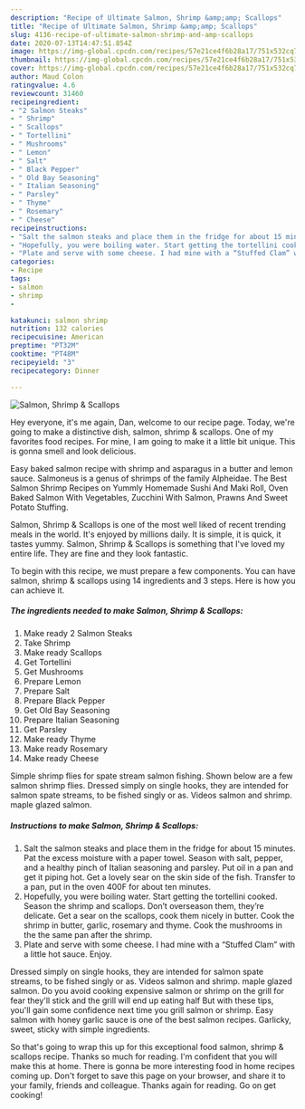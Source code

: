 ```yaml
---
description: "Recipe of Ultimate Salmon, Shrimp &amp;amp; Scallops"
title: "Recipe of Ultimate Salmon, Shrimp &amp;amp; Scallops"
slug: 4136-recipe-of-ultimate-salmon-shrimp-and-amp-scallops
date: 2020-07-13T14:47:51.854Z
image: https://img-global.cpcdn.com/recipes/57e21ce4f6b28a17/751x532cq70/salmon-shrimp-scallops-recipe-main-photo.jpg
thumbnail: https://img-global.cpcdn.com/recipes/57e21ce4f6b28a17/751x532cq70/salmon-shrimp-scallops-recipe-main-photo.jpg
cover: https://img-global.cpcdn.com/recipes/57e21ce4f6b28a17/751x532cq70/salmon-shrimp-scallops-recipe-main-photo.jpg
author: Maud Colon
ratingvalue: 4.6
reviewcount: 31460
recipeingredient:
- "2 Salmon Steaks"
- " Shrimp"
- " Scallops"
- " Tortellini"
- " Mushrooms"
- " Lemon"
- " Salt"
- " Black Pepper"
- " Old Bay Seasoning"
- " Italian Seasoning"
- " Parsley"
- " Thyme"
- " Rosemary"
- " Cheese"
recipeinstructions:
- "Salt the salmon steaks and place them in the fridge for about 15 minutes. Pat the excess moisture with a paper towel. Season with salt, pepper, and a healthy pinch of Italian seasoning and parsley. Put oil in a pan and get it piping hot. Get a lovely sear on the skin side of the fish. Transfer to a pan, put in the oven 400F for about ten minutes."
- "Hopefully, you were boiling water. Start getting the tortellini cooked. Season the shrimp and scallops. Don’t overseason them, they’re delicate. Get a sear on the scallops, cook them nicely in butter. Cook the shrimp in butter, garlic, rosemary and thyme. Cook the mushrooms in the the same pan after the shrimp."
- "Plate and serve with some cheese. I had mine with a “Stuffed Clam” with a little hot sauce. Enjoy."
categories:
- Recipe
tags:
- salmon
- shrimp
- 

katakunci: salmon shrimp  
nutrition: 132 calories
recipecuisine: American
preptime: "PT32M"
cooktime: "PT48M"
recipeyield: "3"
recipecategory: Dinner

---
```



![Salmon, Shrimp &amp; Scallops](https://img-global.cpcdn.com/recipes/57e21ce4f6b28a17/751x532cq70/salmon-shrimp-scallops-recipe-main-photo.jpg)

Hey everyone, it's me again, Dan, welcome to our recipe page. Today, we're going to make a distinctive dish, salmon, shrimp &amp; scallops. One of my favorites food recipes. For mine, I am going to make it a little bit unique. This is gonna smell and look delicious.

Easy baked salmon recipe with shrimp and asparagus in a butter and lemon sauce. Salmoneus is a genus of shrimps of the family Alpheidae. The Best Salmon Shrimp Recipes on Yummly Homemade Sushi And Maki Roll, Oven Baked Salmon With Vegetables, Zucchini With Salmon, Prawns And Sweet Potato Stuffing.

Salmon, Shrimp &amp; Scallops is one of the most well liked of recent trending meals in the world. It's enjoyed by millions daily. It is simple, it is quick, it tastes yummy. Salmon, Shrimp &amp; Scallops is something that I've loved my entire life. They are fine and they look fantastic.


To begin with this recipe, we must prepare a few components. You can have salmon, shrimp &amp; scallops using 14 ingredients and 3 steps. Here is how you can achieve it.

<!--inarticleads1-->

##### The ingredients needed to make Salmon, Shrimp &amp; Scallops:

1. Make ready 2 Salmon Steaks
1. Take  Shrimp
1. Make ready  Scallops
1. Get  Tortellini
1. Get  Mushrooms
1. Prepare  Lemon
1. Prepare  Salt
1. Prepare  Black Pepper
1. Get  Old Bay Seasoning
1. Prepare  Italian Seasoning
1. Get  Parsley
1. Make ready  Thyme
1. Make ready  Rosemary
1. Make ready  Cheese


Simple shrimp flies for spate stream salmon fishing. Shown below are a few salmon shrimp flies. Dressed simply on single hooks, they are intended for salmon spate streams, to be fished singly or as. Videos salmon and shrimp. maple glazed salmon. 

<!--inarticleads2-->

##### Instructions to make Salmon, Shrimp &amp; Scallops:

1. Salt the salmon steaks and place them in the fridge for about 15 minutes. Pat the excess moisture with a paper towel. Season with salt, pepper, and a healthy pinch of Italian seasoning and parsley. Put oil in a pan and get it piping hot. Get a lovely sear on the skin side of the fish. Transfer to a pan, put in the oven 400F for about ten minutes.
1. Hopefully, you were boiling water. Start getting the tortellini cooked. Season the shrimp and scallops. Don’t overseason them, they’re delicate. Get a sear on the scallops, cook them nicely in butter. Cook the shrimp in butter, garlic, rosemary and thyme. Cook the mushrooms in the the same pan after the shrimp.
1. Plate and serve with some cheese. I had mine with a “Stuffed Clam” with a little hot sauce. Enjoy.


Dressed simply on single hooks, they are intended for salmon spate streams, to be fished singly or as. Videos salmon and shrimp. maple glazed salmon. Do you avoid cooking expensive salmon or shrimp on the grill for fear they&#39;ll stick and the grill will end up eating half But with these tips, you&#39;ll gain some confidence next time you grill salmon or shrimp. Easy salmon with honey garlic sauce is one of the best salmon recipes. Garlicky, sweet, sticky with simple ingredients. 

So that's going to wrap this up for this exceptional food salmon, shrimp &amp; scallops recipe. Thanks so much for reading. I'm confident that you will make this at home. There is gonna be more interesting food in home recipes coming up. Don't forget to save this page on your browser, and share it to your family, friends and colleague. Thanks again for reading. Go on get cooking!
